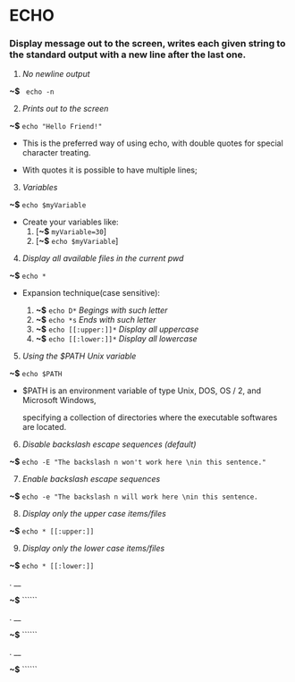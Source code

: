 # ECHO

### Display message out to the  screen, writes each given string to the standard output with a new line after the last one.

1. _No newline output_

**~$** ``` echo -n```


2. _Prints out to the screen_

**~$** ```echo "Hello Friend!"```

* This is the preferred way of using echo, with double quotes for special character treating.


* With quotes it is possible to have multiple lines;


3. _Variables_

**~$** ```echo $myVariable```

* Create your variables like:
	1. [**~$** ```myVariable=30```]
	2. [**~$** ```echo $myVariable```]



4. _Display all available files in the current pwd_

**~$** ```echo *```

* Expansion technique(case sensitive):

	1. **~$** ```echo D*``` _Begings with such letter_
	2. **~$** ```echo *s``` _Ends with such letter_
	3. **~$** ```echo [[:upper:]]*``` _Display all uppercase_
	4. **~$** ```echo [[:lower:]]*``` _Display all lowercase_

5. _Using the $PATH Unix variable_

**~$** ```echo $PATH```

* $PATH is an environment variable of type Unix, DOS, OS / 2, and Microsoft Windows, 

	specifying a collection of directories where the executable softwares are located.


6. _Disable backslash escape sequences (default)_

**~$** ```echo -E "The backslash n won't work here \nin this sentence."```


7. _Enable backslash escape sequences_

**~$** ```echo -e "The backslash n will work here \nin this sentence.```

8. _Display only the upper case items/files_

**~$** ```echo * [[:upper:]]```

9. _Display only the lower case items/files_

**~$** ```echo * [[:lower:]]```

. __

**~$** ``````

. __

**~$** ``````

. __

**~$** ``````
